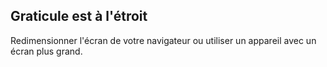 ## Graticule est à l'étroit

Redimensionner l'écran de votre navigateur ou utiliser un appareil avec un écran plus grand.